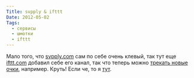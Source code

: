 ```yaml
---
Title: svpply & ifttt
Date: 2012-05-02
Tags:
  - сервисы
  - шмотки
  - ifttt
---
```


Мало того, что [svpply.com](https://svpply.com) сам по себе очень клевый, так тут еще [ifttt.com](http://ifttt.com) добавил себе его канал, так что теперь можно [трекать новые очки](http://ifttt.com/recipes/33149), например. Круть!
Если че, то я [тут](https://svpply.com/alexeypegov).
